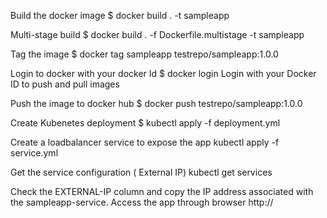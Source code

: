 
Build the docker image
$ docker build . -t sampleapp

Multi-stage build
$ docker build . -f Dockerfile.multistage -t sampleapp

Tag the image
$ docker tag sampleapp testrepo/sampleapp:1.0.0

Login to docker with your docker Id
$ docker login
Login with your Docker ID to push and pull images

Push the image to docker hub
$ docker push testrepo/sampleapp:1.0.0

Create Kubenetes deployment
$ kubectl apply -f deployment.yml

Create a loadbalancer service to expose the app
kubectl apply -f service.yml

Get the service configuration ( External IP)
kubectl get services

Check the EXTERNAL-IP column and copy the IP address associated with the sampleapp-service.
Access the app through browser http://<ipaddress>